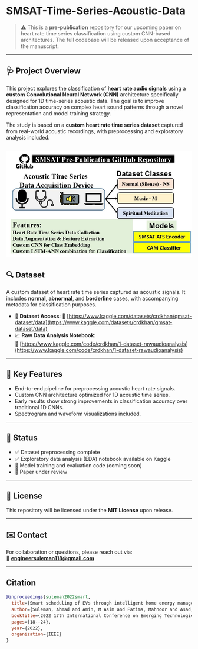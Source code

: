# SMSAT-Time-Series-Acoustic-Data

> ⚠️ This is a **pre-publication** repository for our upcoming paper on heart rate time series classification using custom CNN-based architectures. The full codebase will be released upon acceptance of the manuscript.

---

## 🩺 Project Overview

This project explores the classification of **heart rate audio signals** using a **custom Convolutional Neural Network (CNN)** architecture specifically designed for 1D time-series acoustic data. The goal is to improve classification accuracy on complex heart sound patterns through a novel representation and model training strategy.

The study is based on a **custom heart rate time series dataset** captured from real-world acoustic recordings, with preprocessing and exploratory analysis included.

![Alt Text](SMSAT_Gihub.jpg)
---

## 🔍 Dataset

A custom dataset of heart rate time series captured as acoustic signals. It includes **normal**, **abnormal**, and **borderline** cases, with accompanying metadata for classification purposes.

- 📁 **Dataset Access**: 
🔗 [https://www.kaggle.com/datasets/crdkhan/qmsat-dataset/data](https://www.kaggle.com/datasets/crdkhan/qmsat-dataset/data) 
- 📈 **Raw Data Analysis Notebook**:  
🔗 [https://www.kaggle.com/code/crdkhan/1-dataset-rawaudioanalysis](https://www.kaggle.com/code/crdkhan/1-dataset-rawaudioanalysis)

---

## 🧠 Key Features

- End-to-end pipeline for preprocessing acoustic heart rate signals.
- Custom CNN architecture optimized for 1D acoustic time series.
- Early results show strong improvements in classification accuracy over traditional 1D CNNs.
- Spectrogram and waveform visualizations included.

---

## 🧪 Status

- ✅ Dataset preprocessing complete  
- ✅ Exploratory data analysis (EDA) notebook available on Kaggle  
- 🚧 Model training and evaluation code (coming soon)  
- 📝 Paper under review

---

## 📄 License

This repository will be licensed under the **MIT License** upon release.

---

## ✉️ Contact

For collaboration or questions, please reach out via:  
📧 **engineersuleman118@gmail.com**

---
## Citation
``` bibtex
@inproceedings{suleman2022smart,
  title={Smart scheduling of EVs through intelligent home energy management using deep reinforcement learning},
  author={Suleman, Ahmad and Amin, M Asim and Fatima, Mahnoor and Asad, Bilal and Menghwar, Mohan and Hashmi, Muhammad Adnan},
  booktitle={2022 17th International Conference on Emerging Technologies (ICET)},
  pages={18--24},
  year={2022},
  organization={IEEE}
}

